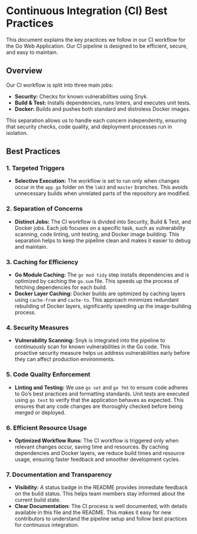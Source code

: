 # Continuous Integration (CI) Best Practices

This document explains the key practices we follow in our CI workflow for the Go Web Application. Our CI pipeline is designed to be efficient, secure, and easy to maintain.

## Overview

Our CI workflow is split into three main jobs:

- **Security:** Checks for known vulnerabilities using Snyk.
- **Build & Test:** Installs dependencies, runs linters, and executes unit tests.
- **Docker:** Builds and pushes both standard and distroless Docker images.

This separation allows us to handle each concern independently, ensuring that security checks, code quality, and deployment processes run in isolation.

## Best Practices

### 1. Targeted Triggers

- **Selective Execution:** The workflow is set to run only when changes occur in the `app_go` folder on the `lab3` and `master` branches. This avoids unnecessary builds when unrelated parts of the repository are modified.

### 2. Separation of Concerns

- **Distinct Jobs:** The CI workflow is divided into Security, Build & Test, and Docker jobs. Each job focuses on a specific task, such as vulnerability scanning, code linting, unit testing, and Docker image building. This separation helps to keep the pipeline clean and makes it easier to debug and maintain.

### 3. Caching for Efficiency

- **Go Module Caching:** The `go mod tidy` step installs dependencies and is optimized by caching the `go.sum` file. This speeds up the process of fetching dependencies for each build.
- **Docker Layer Caching:** Docker builds are optimized by caching layers using `cache-from` and `cache-to`. This approach minimizes redundant rebuilding of Docker layers, significantly speeding up the image-building process.

### 4. Security Measures

- **Vulnerability Scanning:** Snyk is integrated into the pipeline to continuously scan for known vulnerabilities in the Go code. This proactive security measure helps us address vulnerabilities early before they can affect production environments.

### 5. Code Quality Enforcement

- **Linting and Testing:** We use `go vet` and `go fmt` to ensure code adheres to Go’s best practices and formatting standards. Unit tests are executed using `go test` to verify that the application behaves as expected. This ensures that any code changes are thoroughly checked before being merged or deployed.

### 6. Efficient Resource Usage

- **Optimized Workflow Runs:** The CI workflow is triggered only when relevant changes occur, saving time and resources. By caching dependencies and Docker layers, we reduce build times and resource usage, ensuring faster feedback and smoother development cycles.

### 7. Documentation and Transparency

- **Visibility:** A status badge in the README provides immediate feedback on the build status. This helps team members stay informed about the current build state.
- **Clear Documentation:** The CI process is well documented, with details available in this file and the README. This makes it easy for new contributors to understand the pipeline setup and follow best practices for continuous integration.
